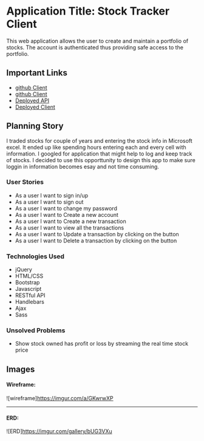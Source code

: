 
# Application Title: Stock Tracker Client

This web application allows the user to create and maintain a portfolio of stocks.
The account is authenticated thus providing safe access to
the portfolio.

## Important Links

- [github Client](https://github.com/zar686/stocks-tracker-client)
- [github Client](https://github.com/zar686/stocks-tracker-api)
- [Deployed API](https://stock-tracker-app-azam.herokuapp.com/)
- [Deployed Client](https://zar686.github.io/stocks-tracker-client/)

## Planning Story

I traded stocks for couple of years and entering the stock info in Microsoft
excel. It ended up like spending hours entering each and every cell with information.
I googled for application that might help to log and keep track of stocks. I decided
to use this opporttunity to design this app to make sure loggin in information
becomes esay and not time consuming.

### User Stories

- As a user I want to sign in/up
- As a user I want to sign out
- As a user I want to change my password
- As a user I want to Create a new account
- As a user I want to Create a new transaction
- As a user I want to view all the transactions
- As a user I want to Update a transaction by clicking on the button
- As a user I want to Delete a transaction by clicking on the button

### Technologies Used

- jQuery
- HTML/CSS
- Bootstrap
- Javascript
- RESTful API
- Handlebars
- Ajax
- Sass

### Unsolved Problems

- Show stock owned has profit or loss by streaming the real time stock price

## Images

#### Wireframe:
![wireframe]https://imgur.com/a/GKwrwXP

---

#### ERD:
![ERD]https://imgur.com/gallery/bUG3VXu
